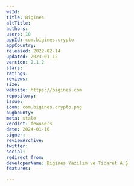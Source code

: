 ```yaml
---
wsId: 
title: Bigines
altTitle: 
authors: 
users: 10
appId: com.bigines.crypto
appCountry: 
released: 2022-02-14
updated: 2023-01-12
version: 2.1.2
stars: 
ratings: 
reviews: 
size: 
website: https://bigines.com
repository: 
issue: 
icon: com.bigines.crypto.png
bugbounty: 
meta: stale
verdict: fewusers
date: 2024-01-16
signer: 
reviewArchive: 
twitter: 
social: 
redirect_from: 
developerName: Bigines Yazılım ve Ticaret A.Ş
features: 

---
```


